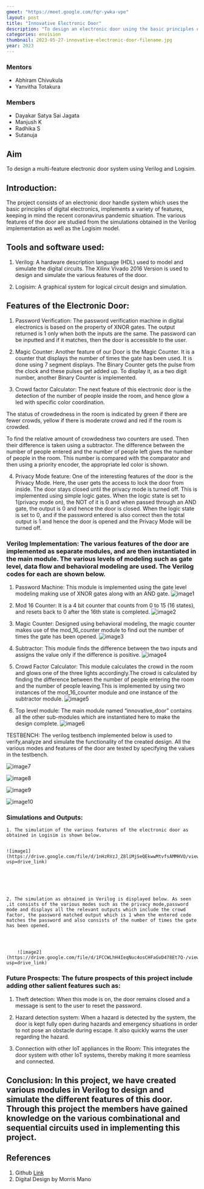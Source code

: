 ```yaml
---
gmeet: "https://meet.google.com/fqr-ywka-vpe"
layout: post
title: "Innovative Electronic Door"
description: "To design an electronic door using the basic principles of digital electronics, implementing a variety of features."
categories: envision
thumbnail: 2023-05-27-innovative-electronic-door-filename.jpg
year: 2023
---
```


### Mentors

- Abhiram Chivukula
- Yanvitha Totakura

### Members

- Dayakar Satya Sai Jagata 
- Manjush K
- Radhika S
- Sutanuja 


## Aim

To design a multi-feature electronic door system using Verilog and Logisim.

## Introduction:

The project consists of an electronic door handle system which uses the basic principles of digital electronics, implements a variety of features, keeping in mind the recent coronavirus pandemic situation. The various features of the door are studied from the simulations obtained in the Verilog implementation as well as the Logisim model.


## Tools and software used:


1. Verilog: A hardware description language (HDL) used to model and simulate the digital circuits. The Xilinx Vivado 2016 Version is used to design and simulate the various features of the door.

2. Logisim: A graphical system for logical circuit design and simulation.

## Features of the Electronic Door:


1. Password Verification: The password verification machine in digital electronics is based on the property of XNOR gates. The output returned is 1 only when both the inputs are the same. The password can be inputted and if it matches, then the door is accessible to the user.




2. Magic Counter: Another feature of our Door is the Magic Counter. It is a counter that displays the number of times the gate has been used. It is done using 7 segment displays. The Binary Counter gets the pulse from the clock and these pulses get added up. To display it, as a two digit number, another Binary Counter is implemented.

3. Crowd factor Calculator: The next feature of this electronic door is the detection of the number of people inside the room, and hence glow a led with specific color coordination. 

The status of crowdedness in the room is indicated by green if there are fewer crowds, yellow if there is moderate crowd and red if the room is crowded.

To find the relative amount of crowdedness two counters are used.
Then their difference is taken using a subtractor. The difference between the number of people entered and the number of people left gives the number of people in the room. This number is compared with the comparator and then using a priority encoder, the appropriate led color is shown.



4. Privacy Mode feature: One of the interesting features of the door is the Privacy Mode. Here, the user gets the access to lock the door from inside. The door stays closed until the privacy mode is turned off. This is implemented using simple logic gates. When the logic state is set to 1(privacy mode on), the NOT of it is 0 and when passed through an AND gate, the output is 0 and hence the door is closed. When the logic state is set to 0, and if the password entered is also correct then the total output is 1 and hence the door is opened and the Privacy Mode will be turned off.





### Verilog Implementation: The various features of the door are implemented as separate modules, and are then instantiated in the main module. The various levels of modeling such as gate level, data flow and behavioral modeling are used. The Verilog codes for each are shown below.
 
1. Password Machine: This module is implemented using the gate level modeling making use of XNOR gates along with an AND gate.
	![image1](https://drive.google.com/file/d/1YramfynpAhRKsiOXX6QHWgATGEwxnQKx/view?usp=drive_link)

2. Mod 16 Counter: It is a 4 bit counter that counts from 0 to 15 (16 states),  and resets back to 0 after the 16th state is completed.
![image2](https://drive.google.com/file/d/1Ws9fLIcyaQMUw6ig6_ilQmwi1CRUYdYi/view?usp=drive_link)

3. Magic Counter: Designed using behavioral modeling, the magic counter makes use of the mod_16_counter module to find out the number of times the gate has been opened.
	![image3](https://drive.google.com/file/d/1KHbOnJgrWoxY6LWyGMazyd3NeH5-WUTg/view?usp=drive_link)

4. Subtractor: This module finds the difference between the two inputs and assigns the value only if the difference is positive.
![image4](https://drive.google.com/file/d/1II-TztgNocoxO6xxGMM_pQkR06mGfm7U/view?usp=drive_link)

5. Crowd Factor Calculator: This module calculates the crowd in the room and glows one of the three lights accordingly.The crowd is calculated by finding the difference between the number of people entering the room and the  number of people leaving.This is implemented by using two instances of the mod_16_counter  module and one instance of the subtractor module.
![image5](https://drive.google.com/file/d/1nj-hX7r5OSJKjBvyDqxb0YdN7d0MUmq0/view?usp=drive_link)
	
6. Top level module: The main module named “innovative_door” contains all the other sub-modules which are instantiated here to make the design complete.
![image6](https://drive.google.com/file/d/1sTe7-OeKl91DbjFmny6SQ6xX0Gy524Eo/view?usp=drive_link)


TESTBENCH: The verilog testbench implemented below is used to verify,analyze and simulate the functionality of the created design. All the various modes and features of the door are tested by specifying the values in the testbench.

![image7](https://drive.google.com/file/d/1ZWHZloiphQISCgXo4DkN3h975zVA4ztw/view?usp=drive_link)


![image8](https://drive.google.com/file/d/1AnuTka4M2Fmo07YKmUE3NlE5iJqCrivI/view?usp=drive_link)


![image9](https://drive.google.com/file/d/1cmiSfuWDC4J87chll7Mlz16lD5R9HXSJ/view?usp=drive_link)


![image10](https://drive.google.com/file/d/1nVnJ0zHEkn5B78ro_6Tl_r0eVyQKGMhr/view?usp=drive_link)





### Simulations and Outputs:

    1. The simulation of the various features of the electronic door as obtained in Logisim is shown below.


	![image1](https://drive.google.com/file/d/1nHzRVzJ_Z8liMjSeQEkwwMtvfsAMMHVO/view?usp=drive_link)






    2. The simulation as obtained in Verilog is displayed below. As seen ,it consists of the various modes such as the privacy mode,password mode and displays all the relevant outputs which include the crowd factor, the password matched output which is 1 when the entered code matches the password and also consists of the number of times the gate has been opened.



 
		![image2](https://drive.google.com/file/d/1FCCWLhH4IeqNuc4osCHFaGvD478Et7Q-/view?usp=drive_link)



	





### Future Prospects: The future prospects of this project include adding other salient features such as:

1. Theft detection:  When this mode is on, the door remains closed and a message is sent to the user to reset the password.

2. Hazard detection system: When a hazard is detected by the system, the door is kept fully open during hazards and emergency situations in order to not pose an obstacle during escape. It also quickly warns the user regarding the hazard. 

3. Connection with other IoT appliances in the Room: This integrates the door system with other IoT systems, thereby making it more seamless and connected.

 



## Conclusion: In this project, we have created various modules in Verilog to design and simulate the different features of this door. Through this project the members have gained knowledge on the various combinational and sequential circuits used in implementing this project.


## References

1. Github [Link]( https://github.com/ayush-agarwal-0502/Innovative-Electronic-Door/tree/main)
2. Digital Design by Morris Mano

